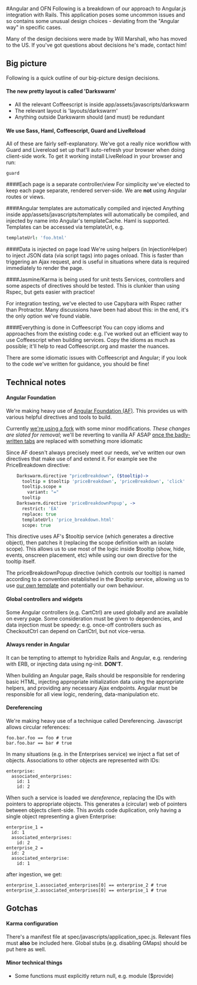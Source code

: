 #Angular and OFN
Following is a breakdown of our approach to Angular.js integration with Rails. This application poses some uncommon issues and so contains some unusual design choices - deviating from the "Angular way" in specific cases.

Many of the design decisions were made by Will Marshall, who has moved to the US. If you've got questions about decisions he's made, contact him!

## Big picture
Following is a quick outline of our big-picture design decisions.

#### The new pretty layout is called 'Darkswarm'
* All the relevant Coffeescript is inside app/assets/javascripts/darkswarm
* The relevant layout is 'layouts/darkswarm'
* Anything outside Darkswarm should (and must) be redundant

#### We use Sass, Haml, Coffeescript, Guard and LiveReload
All of these are fairly self-explanatory. We've got a really nice workflow with Guard and Livereload set up that'll auto-refresh your browser when doing client-side work. To get it working install LiveReload in your browser and run:

    guard

####Each page is a separate controller/view
For simplicity we've elected to keep each page separate, rendered server-side. We are **not** using Angular routes or views.

####Angular templates are automatically compiled and injected
Anything inside app/assets/javascripts/templates will automatically be compiled, and injected by name into Angular's templateCache. Haml is supported. Templates can be accessed via templateUrl, e.g. 
```coffeescript
templateUrl: 'foo.html'
```

####Data is injected on page load
We're using helpers (in InjectionHelper) to inject JSON data (via script tags) into pages onload. This is faster than triggering an Ajax request, and is useful in situations where data is required immediately to render the page.

####Jasmine/Karma is being used for unit tests
Services, controllers and some aspects of directives should be tested. This is clunkier than using Rspec, but gets easier with practice!

For integration testing, we've elected to use Capybara with Rspec rather than Protractor. Many discussions have been had about this: in the end, it's the only option we've found viable.

####Everything is done in Coffeescript
You can copy idioms and approaches from the existing code: e.g. I've worked out an efficient way to use Coffeescript when building services. Copy the idioms as much as possible; it'll help to read Coffeescript.org and master the nuances.

There are some idiomatic issues with Coffeescript and Angular; if you look to the code we've written for guidance, you should be fine!

## Technical notes

#### Angular Foundation
We're making heavy use of [Angular Foundation (AF)](http://madmimi.github.io/angular-foundation/). This provides us with various helpful directives and tools to build.

Currently [we're using a fork](github.com/willrjmarshall/angular-foundation) with some minor modifications. _These changes are slated for removal_; we'll be reverting to vanilla AF ASAP [once the badly-written tabs](https://github.com/openfoodfoundation/openfoodnetwork/blob/master/app/views/shopping_shared/_tabs.html.haml) are replaced with something more idiomatic

Since AF doesn't always precisely meet our needs, we've written our own directives that make use of and extend it. For example see the PriceBreakdown directive:

```coffeescript
    Darkswarm.directive "priceBreakdown", ($tooltip)->
      tooltip = $tooltip 'priceBreakdown', 'priceBreakdown', 'click' 
      tooltip.scope = 
        variant: "="
      tooltip
    Darkswarm.directive 'priceBreakdownPopup', ->
      restrict: 'EA'
      replace: true
      templateUrl: 'price_breakdown.html'
      scope: true
```
This directive uses AF's $tooltip service (which generates a directive object), then patches it (replacing the scope definition with an isolate scope). This allows us to use most of the logic inside $tooltip (show, hide, events, onscreen placement, etc) while using our own directive for the tooltip itself.

The priceBreakdownPopup directive (which controls our tooltip) is named according to a convention established in the $tooltip service, allowing us to use [our own template](https://github.com/openfoodfoundation/openfoodnetwork/blob/master/app/assets/javascripts/templates/price_breakdown.html.haml) and potentially our own behaviour.

#### Global controllers and widgets
Some Angular controllers (e.g. CartCtrl) are used globally and are available on every page. Some consideration must be given to dependencies, and data injection must be speedy: e.g. once-off controllers such as CheckoutCtrl can depend on CartCtrl, but not vice-versa.

#### Always render in Angular
It can be tempting to attempt to hybridize Rails and Angular, e.g. rendering with ERB, or injecting data using ng-init. **DON'T**.

When building an Angular page, Rails should be responsible for rendering basic HTML, injecting appropriate initialization data using the appropriate helpers, and providing any necessary Ajax endpoints. Angular must be responsible for all view logic, rendering, data-manipulation etc.

#### Dereferencing
We're making heavy use of a technique called Dereferencing. Javascript allows circular references:

    foo.bar.foo == foo # true
    bar.foo.bar == bar # true

In many situations (e.g. in the Enterprises service) we inject a flat set of objects. Associations to other objects are represented with IDs:

    enterprise:
      associated_enterprises:
        id: 1
        id: 2

When such a service is loaded we _dereference_, replacing the IDs with pointers to appropriate objects. This generates a (circular) web of pointers between objects client-side. This avoids code duplication, only having a single object representing a given Enterprise:

    enterprise_1 =
      id: 1
      associated_enterprises:
        id: 2
    enterprise_2 = 
      id: 2
      associated_enterprise:
        id: 1

after ingestion, we get:

    enterprise_1.associated_enterprises[0] == enterprise_2 # true
    enterprise_2.associated_enterprises[0] == enterprise_1 # true
      

## Gotchas

#### Karma configuration 
There's a manifest file at spec/javascripts/application_spec.js. Relevant files must **also** be included here. Global stubs (e.g. disabling GMaps) should be put here as well.

#### Minor technical things
* Some functions must explicitly return null, e.g.
    module ($provide)